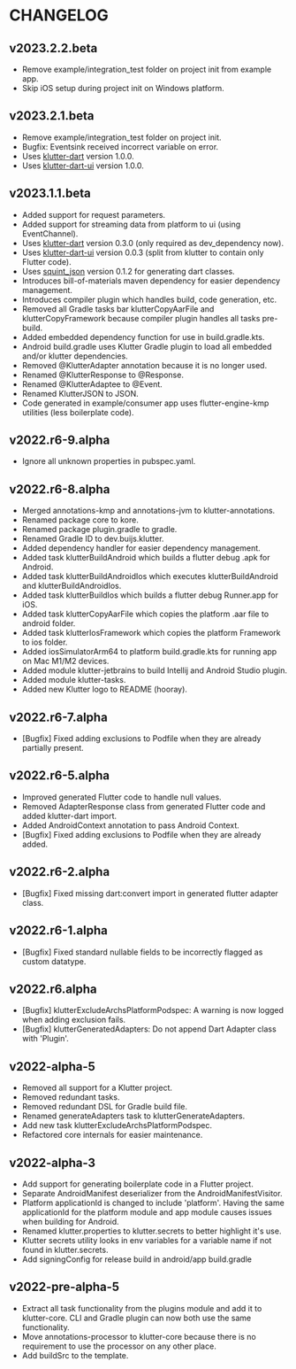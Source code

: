 # CHANGELOG

## v2023.2.2.beta
- Remove example/integration_test folder on project init from example app.
- Skip iOS setup during project init on Windows platform.

## v2023.2.1.beta
- Remove example/integration_test folder on project init.
- Bugfix: Eventsink received incorrect variable on error.
- Uses [klutter-dart](https://pub.dev/packages/klutter) version 1.0.0.
- Uses [klutter-dart-ui](https://pub.dev/packages/klutter_ui) version 1.0.0.

## v2023.1.1.beta
- Added support for request parameters.
- Added support for streaming data from platform to ui (using EventChannel).
- Uses [klutter-dart](https://pub.dev/packages/klutter) version 0.3.0 (only required as dev_dependency now).
- Uses [klutter-dart-ui](https://pub.dev/packages/klutter_ui) version 0.0.3 (split from klutter to contain only Flutter code).
- Uses [squint_json](https://pub.dev/packages/squint_json) version 0.1.2 for generating dart classes.
- Introduces bill-of-materials maven dependency for easier dependency management.
- Introduces compiler plugin which handles build, code generation, etc.
- Removed all Gradle tasks bar klutterCopyAarFile and klutterCopyFramework because compiler plugin handles all tasks pre-build.
- Added embedded dependency function for use in build.gradle.kts.
- Android build.gradle uses Klutter Gradle plugin to load all embedded and/or klutter dependencies.
- Removed @KlutterAdapter annotation because it is no longer used.
- Renamed @KlutterResponse to @Response.
- Renamed @KlutterAdaptee to @Event.
- Renamed KlutterJSON to JSON.
- Code generated in example/consumer app uses flutter-engine-kmp utilities (less boilerplate code).

## v2022.r6-9.alpha
- Ignore all unknown properties in pubspec.yaml.

## v2022.r6-8.alpha
- Merged annotations-kmp and annotations-jvm to klutter-annotations.
- Renamed package core to kore.
- Renamed package plugin.gradle to gradle.
- Renamed Gradle ID to dev.buijs.klutter.
- Added dependency handler for easier dependency management.
- Added task klutterBuildAndroid which builds a flutter debug .apk for Android.
- Added task klutterBuildAndroidIos which executes klutterBuildAndroid and klutterBuildAndroidIos.
- Added task klutterBuildIos which builds a flutter debug Runner.app for iOS.
- Added task klutterCopyAarFile which copies the platform .aar file to android folder.
- Added task klutterIosFramework which copies the platform Framework to ios folder.
- Added iosSimulatorArm64 to platform build.gradle.kts for running app on Mac M1/M2 devices.
- Added module klutter-jetbrains to build Intellij and Android Studio plugin.
- Added module klutter-tasks.
- Added new Klutter logo to README (hooray).

## v2022.r6-7.alpha
- [Bugfix] Fixed adding exclusions to Podfile when they are already partially present.

## v2022.r6-5.alpha
- Improved generated Flutter code to handle null values.
- Removed AdapterResponse class from generated Flutter code and added klutter-dart import.
- Added AndroidContext annotation to pass Android Context.
- [Bugfix] Fixed adding exclusions to Podfile when they are already added.

## v2022.r6-2.alpha
- [Bugfix] Fixed missing dart:convert import in generated flutter adapter class.

## v2022.r6-1.alpha
- [Bugfix] Fixed standard nullable fields to be incorrectly flagged as custom datatype.

## v2022.r6.alpha
- [Bugfix] klutterExcludeArchsPlatformPodspec: A warning is now logged when adding exclusion fails.
- [Bugfix] klutterGeneratedAdapters: Do not append Dart Adapter class with 'Plugin'.

## v2022-alpha-5
- Removed all support for a Klutter project.
- Removed redundant tasks.
- Removed redundant DSL for Gradle build file.
- Renamed generateAdapters task to klutterGenerateAdapters.
- Add new task klutterExcludeArchsPlatformPodspec.
- Refactored core internals for easier maintenance.

## v2022-alpha-3
- Add support for generating boilerplate code in a Flutter project.
- Separate AndroidManifest deserializer from the AndroidManifestVisitor.
- Platform applicationId is changed to include 'platform'. Having the same applicationId for the platform module 
and app module causes issues when building for Android.
- Renamed klutter.properties to klutter.secrets to better highlight it's use.
- Klutter secrets utility looks in env variables for a variable name if not found in klutter.secrets.
- Add signingConfig for release build in android/app build.gradle

## v2022-pre-alpha-5
- Extract all task functionality from the plugins module and add it to klutter-core. CLI and Gradle plugin can now both use the same functionality.
- Move annotations-processor to klutter-core because there is no requirement to use the processor on any other place.
- Add buildSrc to the template.
